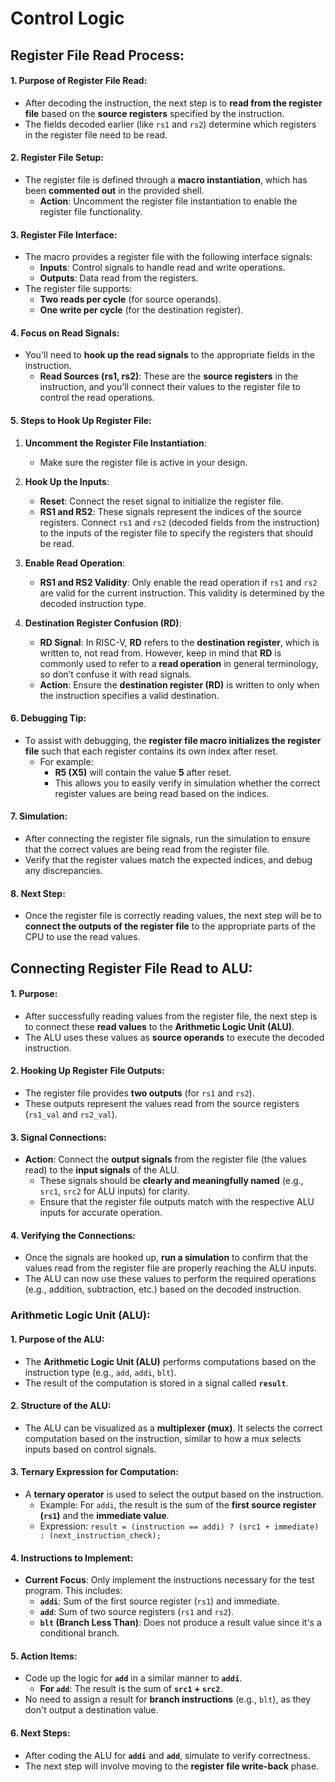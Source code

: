 # Control Logic
## **Register File Read Process:**

#### **1. Purpose of Register File Read:**
- After decoding the instruction, the next step is to **read from the register file** based on the **source registers** specified by the instruction.
- The fields decoded earlier (like `rs1` and `rs2`) determine which registers in the register file need to be read.

#### **2. Register File Setup:**
- The register file is defined through a **macro instantiation**, which has been **commented out** in the provided shell.
  - **Action**: Uncomment the register file instantiation to enable the register file functionality.

#### **3. Register File Interface:**
- The macro provides a register file with the following interface signals:
  - **Inputs**: Control signals to handle read and write operations.
  - **Outputs**: Data read from the registers.
- The register file supports:
  - **Two reads per cycle** (for source operands).
  - **One write per cycle** (for the destination register).

#### **4. Focus on Read Signals:**
- You'll need to **hook up the read signals** to the appropriate fields in the instruction.
  - **Read Sources (rs1, rs2)**: These are the **source registers** in the instruction, and you’ll connect their values to the register file to control the read operations.

#### **5. Steps to Hook Up Register File:**
1. **Uncomment the Register File Instantiation**:
   - Make sure the register file is active in your design.

2. **Hook Up the Inputs**:
   - **Reset**: Connect the reset signal to initialize the register file.
   - **RS1 and RS2**: These signals represent the indices of the source registers. Connect `rs1` and `rs2` (decoded fields from the instruction) to the inputs of the register file to specify the registers that should be read.

3. **Enable Read Operation**:
   - **RS1 and RS2 Validity**: Only enable the read operation if `rs1` and `rs2` are valid for the current instruction. This validity is determined by the decoded instruction type.
   
4. **Destination Register Confusion (RD)**:
   - **RD Signal**: In RISC-V, **RD** refers to the **destination register**, which is written to, not read from. However, keep in mind that **RD** is commonly used to refer to a **read operation** in general terminology, so don’t confuse it with read signals.
   - **Action**: Ensure the **destination register (RD)** is written to only when the instruction specifies a valid destination.

#### **6. Debugging Tip:**
- To assist with debugging, the **register file macro initializes the register file** such that each register contains its own index after reset.
  - For example:
    - **R5 (X5)** will contain the value **5** after reset.
    - This allows you to easily verify in simulation whether the correct register values are being read based on the indices.

#### **7. Simulation:**
- After connecting the register file signals, run the simulation to ensure that the correct values are being read from the register file.
- Verify that the register values match the expected indices, and debug any discrepancies.

#### **8. Next Step:**
- Once the register file is correctly reading values, the next step will be to **connect the outputs of the register file** to the appropriate parts of the CPU to use the read values.

## **Connecting Register File Read to ALU:**

#### **1. Purpose:**
- After successfully reading values from the register file, the next step is to connect these **read values** to the **Arithmetic Logic Unit (ALU)**. 
- The ALU uses these values as **source operands** to execute the decoded instruction.

#### **2. Hooking Up Register File Outputs:**
- The register file provides **two outputs** (for `rs1` and `rs2`).
- These outputs represent the values read from the source registers (`rs1_val` and `rs2_val`).

#### **3. Signal Connections:**
- **Action**: Connect the **output signals** from the register file (the values read) to the **input signals** of the ALU.
  - These signals should be **clearly and meaningfully named** (e.g., `src1`, `src2` for ALU inputs) for clarity.
  - Ensure that the register file outputs match with the respective ALU inputs for accurate operation.

#### **4. Verifying the Connections:**
- Once the signals are hooked up, **run a simulation** to confirm that the values read from the register file are properly reaching the ALU inputs.
- The ALU can now use these values to perform the required operations (e.g., addition, subtraction, etc.) based on the decoded instruction.

### **Arithmetic Logic Unit (ALU):**

#### **1. Purpose of the ALU:**
- The **Arithmetic Logic Unit (ALU)** performs computations based on the instruction type (e.g., `add`, `addi`, `blt`).
- The result of the computation is stored in a signal called **`result`**.

#### **2. Structure of the ALU:**
- The ALU can be visualized as a **multiplexer (mux)**. It selects the correct computation based on the instruction, similar to how a mux selects inputs based on control signals.
  
#### **3. Ternary Expression for Computation:**
- A **ternary operator** is used to select the output based on the instruction.
  - Example: For `addi`, the result is the sum of the **first source register (`rs1`)** and the **immediate value**.
  - Expression: `result = (instruction == addi) ? (src1 + immediate) : (next_instruction_check);`
  
#### **4. Instructions to Implement:**
- **Current Focus**: Only implement the instructions necessary for the test program. This includes:
  - **`addi`**: Sum of the first source register (`rs1`) and immediate.
  - **`add`**: Sum of two source registers (`rs1` and `rs2`).
  - **`blt` (Branch Less Than)**: Does not produce a result value since it's a conditional branch.
  
#### **5. Action Items:**
- Code up the logic for **`add`** in a similar manner to **`addi`**.
  - **For `add`**: The result is the sum of **`src1` + `src2`**.
- No need to assign a result for **branch instructions** (e.g., `blt`), as they don't output a destination value.

#### **6. Next Steps:**
- After coding the ALU for **`addi`** and **`add`**, simulate to verify correctness.
- The next step will involve moving to the **register file write-back** phase.

